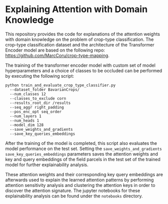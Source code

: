 # Explaining Attention with Domain Knowledge
This repository provides the code for explanations of the attention weights with domain knowledge on the problem of crop-type classification. 
The crop-type classification dataset and the architecture of the Transformer Encoder model are based on the following repo: https://github.com/MarcCoru/crop-type-mapping. 

The training of the transformer encoder model with custom set of model hyperparameters and a choice of classes to be occluded can be performed by executing the following script: 
```
python train_and_evaluate_crop_type_classifier.py 
  --dataset_folder BavarianCrops/
  --num_classes 12
  --classes_to_exclude corn
  --results_root_dir /results
  --seq_aggr right_padding
  --pos_enc_opt seq_order
  --num_layers 1
  --num_heads 1
  --model_dim 128
  --save_weights_and_gradients
  --save_key_queries_embeddings
  ```
After the training of the model is completed, this script also evaluates the model performance on the test set. Setting the ```save_weights_and_gradients``` ```save_key_queries_embeddings``` parameters saves the attention weights and key and query embeddings of the field parcels in the test set of the trained model for further explainability analysis.

These attention weights and their corresponding key query embeddings are afterwards used to explain the learned attention patterns by performing attention sensitivity analysis and clustering the attention keys in order to discover the attention signature. The jupyter notebooks for these explainability analysis can be found under the ```notebooks``` directory.
